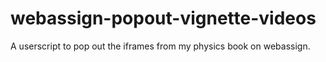 # webassign-popout-vignette-videos
 A userscript to pop out the iframes from my physics book on webassign.
